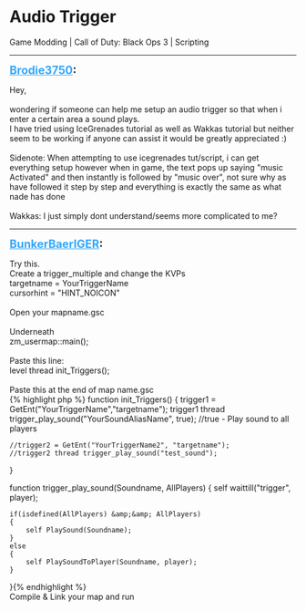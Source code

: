 # Audio Trigger
Game Modding | Call of Duty: Black Ops 3 | Scripting

---
<strong style="font-size: 1.4em;"><span style="text-decoration: underline;text-decoration-color: #34a7f9;"><span style="color:#34a7f9;">Brodie3750</span></span>:</strong>

<p>Hey, <br /><br />wondering if someone can help me setup an audio trigger so that when i enter a certain area a sound plays.<br />I have tried using IceGrenades tutorial as well as Wakkas tutorial but neither seem to be working if anyone can assist it would be greatly appreciated :)<br /><br />Sidenote: When attempting to use icegrenades tut/script, i can get everything setup however when in game, the text pops up saying &quot;music Activated&quot; and then instantly is followed by &quot;music over&quot;, not sure why as have followed it step by step and everything is exactly the same as what nade has done<br /><br />Wakkas: I just simply dont understand/seems more complicated to me?</p>

---
<strong style="font-size: 1.4em;"><span style="text-decoration: underline;text-decoration-color: #34a7f9;"><span style="color:#34a7f9;">BunkerBaerIGER</span></span>:</strong>

<p>Try this.<br />Create a trigger_multiple and change the KVPs<br />targetname = YourTriggerName<br />cursorhint = &quot;HINT_NOICON&quot;<br /><br />Open your mapname.gsc<br /><br />Underneath<br />zm_usermap::main();<br /><br />Paste this line:<br />level thread init_Triggers();<br /><br />Paste this at the end of map name.gsc<br />{% highlight php %}
function init_Triggers()
{
    trigger1 = GetEnt("YourTriggerName","targetname");
    trigger1 thread trigger_play_sound("YourSoundAliasName", true); //true - Play sound to all players

    //trigger2 = GetEnt("YourTriggerName2", "targetname");
    //trigger2 thread trigger_play_sound("test_sound");
}

function trigger_play_sound(Soundname, AllPlayers)
{
    self waittill("trigger", player);

    if(isdefined(AllPlayers) &amp;&amp; AllPlayers)
    {
        self PlaySound(Soundname);
    }
    else
    {
        self PlaySoundToPlayer(Soundname, player);
    }
}{% endhighlight %}
<br />Compile &amp; Link your map and run</p>
